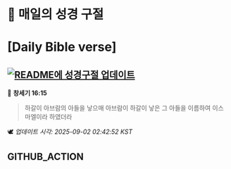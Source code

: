 # 🙏 매일의 성경 구절
# [Daily Bible verse]
## [![README에 성경구절 업데이트](https://github.com/DONGSUKA/first_test/actions/workflows/update-readme-bible.yml/badge.svg)](https://github.com/DONGSUKA/first_test/actions/workflows/update-readme-bible.yml)
<!-- START_BIBLE_VERSE -->
📖 **창세기 16:15**
> 하갈이 아브람의 아들을 낳으매 아브람이 하갈이 낳은 그 아들을 이름하여 이스마엘이라 하였더라

🕊️ _업데이트 시각: 2025-09-02 02:42:52 KST_
  <!-- END_BIBLE_VERSE -->
## GITHUB_ACTION
